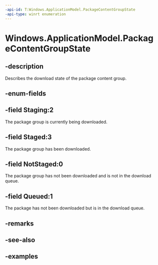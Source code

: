 ```yaml
---
-api-id: T:Windows.ApplicationModel.PackageContentGroupState
-api-type: winrt enumeration
---
```


<!-- Enumeration syntax.
public enum PackageContentGroupState : int {
	Queued = 1
	NotStaged = 0
	Staged = 3
	Staging = 2
}
-->

# Windows.ApplicationModel.PackageContentGroupState

## -description
Describes the download state of the package content group.

## -enum-fields

## -field Staging:2
The package group is currently being downloaded.

## -field Staged:3
The package group has been downloaded.

## -field NotStaged:0
The package group has not been downloaded and is not in the download queue.

## -field Queued:1
The package has not been downloaded but is in the download queue.

## -remarks

## -see-also

## -examples
